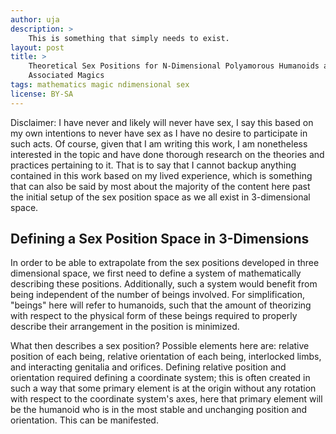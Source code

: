 ```yaml
---
author: uja
description: >
    This is something that simply needs to exist.
layout: post
title: >
    Theoretical Sex Positions for N-Dimensional Polyamorous Humanoids and
    Associated Magics
tags: mathematics magic ndimensional sex
license: BY-SA
---
```


Disclaimer: I have never and likely will never have sex, I say this based on my
own intentions to never have sex as I have no desire to participate in such
acts. Of course, given that I am writing this work, I am nonetheless interested
in the topic and have done thorough research on the theories and practices
pertaining to it. That is to say that I cannot backup anything contained in this
work based on my lived experience, which is something that can also be said by
most about the majority of the content here past the initial setup of the sex
position space as we all exist in 3-dimensional space.

## Defining a Sex Position Space in 3-Dimensions

In order to be able to extrapolate from the sex positions developed in three
dimensional space, we first need to define a system of mathematically describing
these positions. Additionally, such a system would benefit from being
independent of the number of beings involved. For simplification, "beings" here
will refer to humanoids, such that the amount of theorizing with respect to the
physical form of these beings required to properly describe their arrangement in
the position is minimized.

What then describes a sex position? Possible elements here are: relative
position of each being, relative orientation of each being, interlocked limbs,
and interacting genitalia and orifices. Defining relative position and
orientation required defining a coordinate system; this is often created in such
a way that some primary element is at the origin without any rotation with
respect to the coordinate system's axes, here that primary element will be the
humanoid who is in the most stable and unchanging position and orientation. This
can be manifested.
